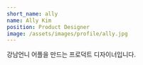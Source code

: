 ```yaml
---
short_name: ally
name: Ally Kim
position: Product Designer
image: /assets/images/profile/ally.jpg
---
```

강남언니 어플을 만드는 프로덕트 디자이너입니다.
